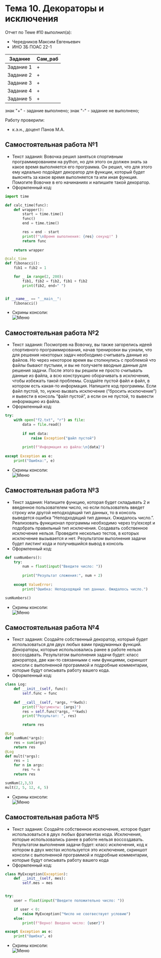 # Тема 10. Декораторы и исключения
Отчет по Теме #10 выполнил(а):
- Чередников Максим Евгеньевич
- ИНО ЗБ ПОАС 22-1

| Задание | Сам_раб |
| ------ | ------ | 
| Задание 1 | + |
| Задание 2 | + |
| Задание 3 | + |
| Задание 4 | + |
| Задание 5 | + |


знак "+" - задание выполнено; знак "-" - задание не выполнено;

Работу проверили:
- к.э.н., доцент Панов М.А.

## Самостоятельная работа №1
- Текст задания: Вовочка решил заняться спортивным программированием на python, но для этого он должен знать за какое время выполняется его программа. Он решил, что для этого ему идеально подойдет декоратор для функции, который будет выяснять за какое время выполняется та или иная функция. Помогите Вовочке в его начинаниях и напишите такой декоратор.
- Оформленный код: 
```python
import time

def calc_time(func):
    def wrapper():
        start = time.time()
        func()
        end = time.time()

        res = end - start
        print(f"\nВремя выполнения: {res} секунд!" )
        return func
    
    return wrapper

@calc_time
def fibonacci():
    fib1 = fib2 = 1

    for _ in range(2, 200):
        fib1, fib2 = fib2, fib1 + fib2
        print(fib2, end=" ")


if __name__ == "__main__":
    fibonacci()
```
- Скрины консоли:<br> ![Меню](https://github.com/koiiok97/pi2024/blob/Tema_10/t9/1.png)


## Самостоятельная работа №2
- Текст задания: Посмотрев на Вовочку, вы также загорелись идеей спортивного программирования, начав тренировки вы узнали, что для решения некоторых задач необходимо считывать данные из файлов. Но через некоторое время вы столкнулись с проблемой что файлы бывают пустыми, и вы не получаете вводные данные для решения задачи. После этого вы решили не просто считывать данные из файла, а всю конструкцию оборачивать в исключения, чтобы избежать такой проблемы. Создайте пустой файл и файл, в котором есть какая-то информация. Напишите код программы. Если файл пустой, то, нужно вызвать исключение (“бросить исключение”) и вывести в консоль “файл пустой”, а если он не пустой, то вывести информацию из файла.
- Оформленный код: 
```python
try:
    with open("f2.txt", "r") as file:
        data = file.read()
        
        if not data:
            raise Exception("файл пустой")
        
        print(f"Информация из файла:\n{data}")
        
except Exception as e:
    print("Ошибка:", e)
```
- Скрины консоли:<br> ![Меню](https://github.com/koiiok97/pi2024/blob/Tema_10/t9/2.png)

  
## Самостоятельная работа №3
- Текст задания: Напишите функцию, которая будет складывать 2 и введенное пользователем число, но если пользователь введет строку или другой неподходящий тип данных, то в консоль выведется ошибка “Неподходящий тип данных. Ожидалось число.”. Реализовать функционал программы необходимо через try/except и подобрать правильный тип исключения. Создавать собственное исключение нельзя. Проведите несколько тестов, в которых исключение вызывается и нет. Результатом выполнения задачи будет листинг кода и получившийся вывод в консоль
- Оформленный код: 
```python
def sumNumbers():
    try:
        num = float(input("Введите число: "))
        
        print("Результат сложения:", num + 2)
        
    except ValueError:
        print("Ошибка: Неподходящий тип данных. Ожидалось число.")

sumNumbers()
```
- Скрины консоли:<br> ![Меню](https://github.com/koiiok97/pi2024/blob/Tema_10/t9/3.png)


## Самостоятельная работа №4
- Текст задания: Создайте собственный декоратор, который будет использоваться для двух любых вами придуманных функций. Декораторы, которые использовались ранее в работе нельзя воссоздавать. Результатом выполнения задачи будет: класс декоратора, две как-то связанными с ним функциями, скриншот консоли с выполненной программой и подробные комментарии, которые будут описывать работу вашего кода.
- Оформленный код: 
```python
class Log:
    def __init__(self, func):
        self.func = func
    
    def __call__(self, *args, **kwds):
        print(f"Аргументы: {args}")
        res = self.func(*args, **kwds)
        print("Результат: ", res)

        return res

@Log
def sumNum(*args):
    res = sum(args)
    return res
@Log
def mult(*args):
    res = 1
    for n in args:
        res *= n
    return res

sumNum(2,3,5)
mult(2, 5, 12, 4, 5)
```
- Скрины консоли:<br> ![Меню](https://github.com/koiiok97/pi2024/blob/Tema_10/t9/4.png) 


## Самостоятельная работа №5
- Текст задания: Создайте собственное исключение, которое будет использоваться в двух любых фрагментах кода. Исключения, которые использовались ранее в работе нельзя воссоздавать. Результатом выполнения задачи будет: класс исключения, код к котором в двух местах используется это исключение, скриншот консоли с выполненной программой и подробные комментарии, которые будут описывать работу вашего кода
- Оформленный код: 
```python
class MyException(Exception):
    def __init__(self, mes):
        self.mes = mes


try:
    user = float(input("Введите положительно число: "))

    if user < 0:
        raise MyException("Число не соотвествует условию")
    else:
        print(f"Верно! Введено число: {user}")

except Exception as e:
    print("Ошибка", e)
```

- Скрины консоли:<br> ![Меню](https://github.com/koiiok97/pi2024/blob/Tema_10/t9/5.png)



